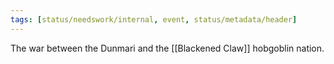 ```yaml
---
tags: [status/needswork/internal, event, status/metadata/header]
---
```


The war between the Dunmari and the [[Blackened Claw]] hobgoblin nation. 